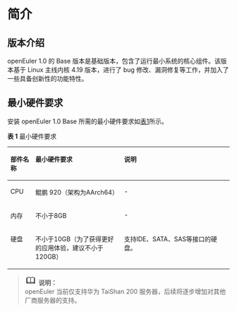 # 简介<a name="ZH-CN_TOPIC_0182825778"></a>

## 版本介绍<a name="zh-cn_topic_0182825778_section2199453141213"></a>

openEuler 1.0 的 Base 版本是基础版本，包含了运行最小系统的核心组件。该版本基于 Linux 主线内核 4.19 版本，进行了 bug 修改、漏洞修复等工作，并加入了一些具备创新性的功能特性。

## 最小硬件要求<a name="zh-cn_topic_0182825778_section1542202114014"></a>

安装 openEuler 1.0  Base 所需的最小硬件要求如[表1](#zh-cn_topic_0182825778_tff48b99c9bf24b84bb602c53229e2541)所示。

**表 1**  最小硬件要求

<a name="zh-cn_topic_0182825778_tff48b99c9bf24b84bb602c53229e2541"></a>
<table><thead align="left"><tr id="zh-cn_topic_0182825778_r36f08b63edea4973a8228200caa2a50b"><th class="cellrowborder" valign="top" width="11.19111911191119%" id="mcps1.2.4.1.1"><p id="zh-cn_topic_0182825778_aef3575d97cdf4dcfb65f8d0c8d2d4a76"><a name="zh-cn_topic_0182825778_aef3575d97cdf4dcfb65f8d0c8d2d4a76"></a><a name="zh-cn_topic_0182825778_aef3575d97cdf4dcfb65f8d0c8d2d4a76"></a><strong id="zh-cn_topic_0182825778_abf63bde6a66a4ce5b21d81948fcafe36"><a name="zh-cn_topic_0182825778_abf63bde6a66a4ce5b21d81948fcafe36"></a><a name="zh-cn_topic_0182825778_abf63bde6a66a4ce5b21d81948fcafe36"></a>部件名称</strong></p>
</th>
<th class="cellrowborder" valign="top" width="39.93399339933993%" id="mcps1.2.4.1.2"><p id="zh-cn_topic_0182825778_a919d3bb266c8432fb33c51fa8f3a4fc3"><a name="zh-cn_topic_0182825778_a919d3bb266c8432fb33c51fa8f3a4fc3"></a><a name="zh-cn_topic_0182825778_a919d3bb266c8432fb33c51fa8f3a4fc3"></a><strong id="zh-cn_topic_0182825778_a9386cf027c1e47d99651159bb62130e7"><a name="zh-cn_topic_0182825778_a9386cf027c1e47d99651159bb62130e7"></a><a name="zh-cn_topic_0182825778_a9386cf027c1e47d99651159bb62130e7"></a>最小硬件要求</strong></p>
</th>
<th class="cellrowborder" valign="top" width="48.874887488748875%" id="mcps1.2.4.1.3"><p id="zh-cn_topic_0182825778_a3ac7cf4867974c4990ee6deab716db5f"><a name="zh-cn_topic_0182825778_a3ac7cf4867974c4990ee6deab716db5f"></a><a name="zh-cn_topic_0182825778_a3ac7cf4867974c4990ee6deab716db5f"></a><strong id="zh-cn_topic_0182825778_a0206841e981640cf833dc2556a7def50"><a name="zh-cn_topic_0182825778_a0206841e981640cf833dc2556a7def50"></a><a name="zh-cn_topic_0182825778_a0206841e981640cf833dc2556a7def50"></a>说明</strong></p>
</th>
</tr>
</thead>
<tbody><tr id="zh-cn_topic_0182825778_ra68eff5c33a84bb2be6672a48a643d26"><td class="cellrowborder" valign="top" width="11.19111911191119%" headers="mcps1.2.4.1.1 "><p id="zh-cn_topic_0182825778_ac0a50d2069ab444cafff180647772df4"><a name="zh-cn_topic_0182825778_ac0a50d2069ab444cafff180647772df4"></a><a name="zh-cn_topic_0182825778_ac0a50d2069ab444cafff180647772df4"></a>CPU</p>
</td>
<td class="cellrowborder" valign="top" width="39.93399339933993%" headers="mcps1.2.4.1.2 "><p id="zh-cn_topic_0182825778_p202681030132314"><a name="zh-cn_topic_0182825778_p202681030132314"></a><a name="zh-cn_topic_0182825778_p202681030132314"></a>鲲鹏 920（架构为AArch64）</p>
</td>
<td class="cellrowborder" valign="top" width="48.874887488748875%" headers="mcps1.2.4.1.3 "><p id="zh-cn_topic_0182825778_a2601e9eece5f4c7bb02881c9ac647a61"><a name="zh-cn_topic_0182825778_a2601e9eece5f4c7bb02881c9ac647a61"></a><a name="zh-cn_topic_0182825778_a2601e9eece5f4c7bb02881c9ac647a61"></a>-</p>
</td>
</tr>
<tr id="zh-cn_topic_0182825778_rf2a5d43b74894a0882b7c17bdfeb697f"><td class="cellrowborder" valign="top" width="11.19111911191119%" headers="mcps1.2.4.1.1 "><p id="zh-cn_topic_0182825778_ad00611ec129a41a9841fb579eece7804"><a name="zh-cn_topic_0182825778_ad00611ec129a41a9841fb579eece7804"></a><a name="zh-cn_topic_0182825778_ad00611ec129a41a9841fb579eece7804"></a>内存</p>
</td>
<td class="cellrowborder" valign="top" width="39.93399339933993%" headers="mcps1.2.4.1.2 "><p id="zh-cn_topic_0182825778_a94efe642b8694e5a85747e123b951efc"><a name="zh-cn_topic_0182825778_a94efe642b8694e5a85747e123b951efc"></a><a name="zh-cn_topic_0182825778_a94efe642b8694e5a85747e123b951efc"></a>不小于8GB</p>
</td>
<td class="cellrowborder" valign="top" width="48.874887488748875%" headers="mcps1.2.4.1.3 "><p id="zh-cn_topic_0182825778_abfb44d28dca741f68df94e4e276d2410"><a name="zh-cn_topic_0182825778_abfb44d28dca741f68df94e4e276d2410"></a><a name="zh-cn_topic_0182825778_abfb44d28dca741f68df94e4e276d2410"></a>-</p>
</td>
</tr>
<tr id="zh-cn_topic_0182825778_rd2c1ebd93ea64e85a5f3fc88dc5ba456"><td class="cellrowborder" valign="top" width="11.19111911191119%" headers="mcps1.2.4.1.1 "><p id="zh-cn_topic_0182825778_afd36954546334c1681b5a391bbc386ae"><a name="zh-cn_topic_0182825778_afd36954546334c1681b5a391bbc386ae"></a><a name="zh-cn_topic_0182825778_afd36954546334c1681b5a391bbc386ae"></a>硬盘</p>
</td>
<td class="cellrowborder" valign="top" width="39.93399339933993%" headers="mcps1.2.4.1.2 "><p id="zh-cn_topic_0182825778_p1224172312719"><a name="zh-cn_topic_0182825778_p1224172312719"></a><a name="zh-cn_topic_0182825778_p1224172312719"></a>不小于10GB（为了获得更好的应用体验，建议不小于120GB）</p>
</td>
<td class="cellrowborder" valign="top" width="48.874887488748875%" headers="mcps1.2.4.1.3 "><p id="zh-cn_topic_0182825778_acc0affdd82e34f32966171e21855ef40"><a name="zh-cn_topic_0182825778_acc0affdd82e34f32966171e21855ef40"></a><a name="zh-cn_topic_0182825778_acc0affdd82e34f32966171e21855ef40"></a>支持IDE、SATA、SAS等接口的硬盘。</p>
</td>
</tr>
</tbody>
</table>

>![](./public_sys-resources/icon-note.gif) **说明：**   
>openEuler 当前仅支持华为 TaiShan 200 服务器，后续将逐步增加对其他厂商服务器的支持。  

